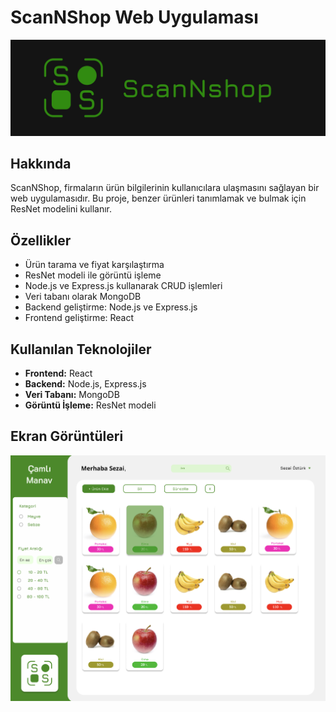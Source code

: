 
# ScanNShop Web Uygulaması

![image](./public/assets/images/title.png)

## Hakkında
ScanNShop, firmaların ürün bilgilerinin kullanıcılara ulaşmasını sağlayan bir web uygulamasıdır. Bu proje, benzer ürünleri tanımlamak ve bulmak için ResNet modelini kullanır.

## Özellikler
- Ürün tarama ve fiyat karşılaştırma
- ResNet modeli ile görüntü işleme
- Node.js ve Express.js kullanarak CRUD işlemleri
- Veri tabanı olarak MongoDB
- Backend geliştirme: Node.js ve Express.js
- Frontend geliştirme: React

## Kullanılan Teknolojiler
- **Frontend:** React
- **Backend:** Node.js, Express.js
- **Veri Tabanı:** MongoDB
- **Görüntü İşleme:** ResNet modeli

## Ekran Görüntüleri
![image](./public/assets/images/image1.png)

